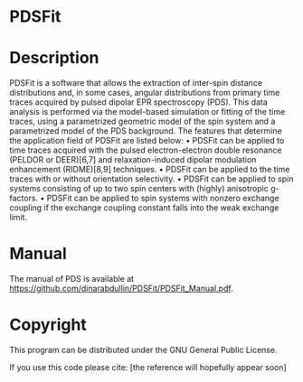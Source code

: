 PDSFit
=========

Description
=========
PDSFit is a software that allows the extraction of inter-spin distance distributions and, in some cases, angular distributions from primary time traces acquired by pulsed dipolar EPR spectroscopy (PDS). This data analysis is performed via the model-based simulation or fitting of the time traces, using a parametrized geometric model of the spin system and a parametrized model of the PDS background. The features that determine the application field of PDSFit are listed below:
•	PDSFit can be applied to time traces acquired with the pulsed electron-electron double resonance (PELDOR or DEER)[6,7] and relaxation-induced dipolar modulation enhancement (RIDME)[8,9]  techniques.
•	PDSFit can be applied to the time traces with or without orientation selectivity.
•	PDSFit can be applied to spin systems consisting of up to two spin centers with (highly) anisotropic g-factors.
•	PDSFit can be applied to spin systems with nonzero exchange coupling if the exchange coupling constant falls into the weak exchange limit.

Manual
=========
The manual of PDS is available at https://github.com/dinarabdullin/PDSFit/PDSFit_Manual.pdf.

Copyright
=========
This program can be distributed under the GNU General Public License.

If you use this code please cite:
[the reference will hopefully appear soon]
